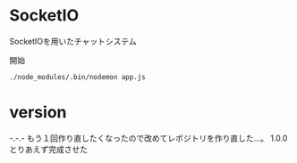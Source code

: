 # SocketIO
SocketIOを用いたチャットシステム

開始
```
./node_modules/.bin/nodemon app.js
```

# version

-.-.-   もう１回作り直したくなったので改めてレポジトリを作り直した...。
1.0.0   とりあえず完成させた